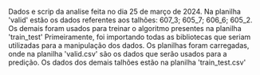 Dados e scrip da analise feita no dia 25 de março de 2024. Na planilha 'valid' estão os dados referentes aos talhões: 607_3; 605_7; 606_6; 605_2. Os demais foram usados para treinar o algoritmo presentes na planilha 'train_test'
Primeiramente, foi importando todas as bibliotecas que seriam utilizadas para a manipulação dos dados.
Os planilhas foram carregadas, onde na planilha 'valid.csv' são os dados que serão usados para a predição. Os dados dos demais talhões estão na planilha 'train_test.csv'
